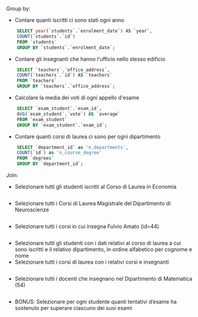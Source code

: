 Group by:
- Contare quanti iscritti ci sono stati ogni anno
```sql
    SELECT year(`students`.`enrolment_date`) AS `year`, 
    COUNT(`students`.`id`)
    FROM `students` 
    GROUP BY `students`.`enrolment_date`;
```

- Contare gli insegnanti che hanno l'ufficio nello stesso edificio
```sql
    SELECT `teachers`.`office_address`, 
    COUNT(`teachers`.`id`) AS `teachers` 
    FROM `teachers`
    GROUP BY `teachers`.`office_address`;
```


- Calcolare la media dei voti di ogni appello d'esame
```sql
    SELECT `exam_student`.`exam_id`,
    AVG(`exam_student`.`vote`) AS `average` 
    FROM `exam_student` 
    GROUP BY `exam_student`.`exam_id`;
```
- Contare quanti corsi di laurea ci sono per ogni dipartimento
```sql
    SELECT `department_id` as 'n_departments',
    COUNT(`id`) as 'n_course_degree'
    FROM `degrees` 
    GROUP BY `department_id`;
```

Join:
- Selezionare tutti gli studenti iscritti al Corso di Laurea in Economia
```sql
```
- Selezionare tutti i Corsi di Laurea Magistrale del Dipartimento di Neuroscienze
```sql
```
- Selezionare tutti i corsi in cui insegna Fulvio Amato (id=44)
```sql
```
- Selezionare tutti gli studenti con i dati relativi al corso di laurea a cui sono iscritti e il relativo dipartimento, in ordine alfabetico  per cognome e nome
- Selezionare tutti i corsi di laurea con i relativi corsi e insegnanti
```sql

```
- Selezionare tutti i docenti che insegnano nel Dipartimento di Matematica (54)
```sql

```
- BONUS: Selezionare per ogni studente quanti tentativi d’esame ha sostenuto per superare ciascuno dei suoi esami
```sql

```